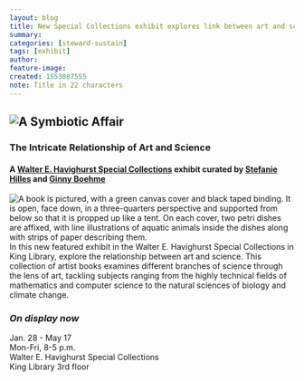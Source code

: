 ```yaml
---
layout: blog
title: New Special Collections exhibit explores link between art and science
summary:
categories: [steward-sustain]
tags: [exhibit]
author:
feature-image:
created: 1553087555
note: Title in 22 characters
---
```

## ![A Symbiotic Affair](/images/post-images/19-SymbioticAffairWebHeader.jpg)

### The Intricate Relationship of Art and Science

#### A [Walter E. Havighurst Special Collections](https://spec.lib.miamioh.edu/home/) exhibit curated by [Stefanie Hilles](https://libguides.lib.miamioh.edu/prf.php?account_id=150743) and [Ginny Boehme](https://libguides.lib.miamioh.edu/prf.php?account_id=146863)

![A book is pictured, with a green canvas cover and black taped binding. It is open, face down, in a three-quarters perspective and supported from below so that it is propped up like a tent. On each cover, two petri dishes are affixed, with line illustrations of aquatic animals inside the dishes along with strips of paper describing them.](/images/post-images/19-SymbioticAffairWebHeader.jpg)In this new featured exhibit in the Walter E. Havighurst Special Collections in King Library, explore the relationship between art and science. This collection of artist books examines different branches of science through the lens of art, tackling subjects ranging from the highly technical fields of mathematics and computer science to the natural sciences of biology and climate change.

### _On display now_  
Jan. 28 - May 17  
Mon-Fri, 8-5 p.m.  
Walter E. Havighurst Special Collections  
King Library 3rd floor
